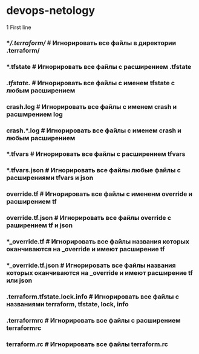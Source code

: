 # devops-netology
1 First line

### **/.terraform/*              # Игнорировать все файлы в директории .terraform/
### *.tfstate                    # Игнорировать все файлы с расширением .tfstate
### *.tfstate.*                  # Игнорировать все файлы c именем tfstate с любым расширением
### crash.log                    # Игнорировать все файлы c именем crash и расшмрением log
### crash.*.log                  # Игнорировать все файлы с именем crash и любым расширением
### *.tfvars                     # Игнорировать все файлы с расширением tfvars
### *.tfvars.json                # Игнорировать все файлы любые файлы с расширениями tfvars и json
### override.tf                  # Игнорировать все файлы c имененм override и расширением tf
### override.tf.json             # Игнорировать все файлы override с раширением tf и json
### *_override.tf                # Игнорировать все файлы названия которых оканчиваются на _override и имеют расширение tf
### *_override.tf.json           # Игнорировать все файлы названия которых оканчиваются на _override и имеют расширение tf или json
### .terraform.tfstate.lock.info # Игнорировать все файлы c названиями terraform, tfstate, lock, info
### .terraformrc                 # Игнорировать все файлы с расширением terraformrc
### terraform.rc                 # Игнорировать все файлы terraform.rc
